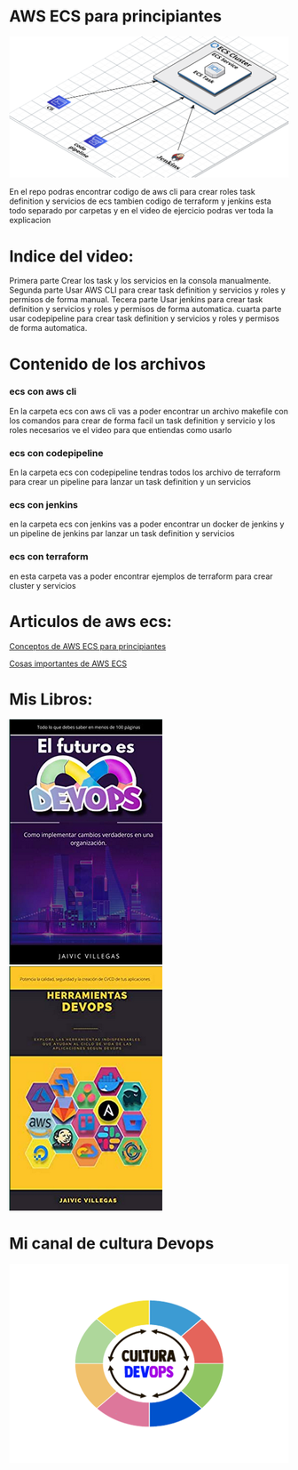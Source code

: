 # AWS ECS para principiantes 

[![video aws ecs](https://github.com/culturadevops/ecs_para_principiantes/blob/master/infra.png)](https://youtu.be/p_ViMvxz0Ws)

En el repo podras encontrar codigo de aws cli para crear roles task definition y servicios de ecs
tambien codigo de terraform y jenkins esta todo separado por carpetas y en el video de ejercicio podras ver toda la explicacion 

# Indice del video:
Primera parte
    Crear los task y los servicios en la consola manualmente.
Segunda parte
    Usar AWS CLI  para crear task definition y servicios y roles y permisos de forma manual. 
Tecera parte 
    Usar jenkins para crear task definition y servicios y roles y permisos de forma automatica. 
cuarta parte 
    usar codepipeline para crear task definition y servicios y roles y permisos de forma automatica. 

# Contenido de los archivos
### ecs con aws cli
En la carpeta ecs con aws cli vas a poder encontrar un archivo makefile con los comandos para crear de forma facil un task definition y servicio y los roles necesarios ve el video para que entiendas como usarlo

### ecs con codepipeline
En la carpeta ecs con codepipeline tendras todos los archivo de terraform para crear un pipeline para lanzar un task definition y un servicios

### ecs con jenkins
en la carpeta ecs con jenkins vas a poder encontrar un docker de jenkins y un pipeline de jenkins par lanzar un task definition y servicios

### ecs con terraform
en esta carpeta vas a poder encontrar ejemplos de terraform para crear cluster y servicios



# Articulos de aws ecs:
[Conceptos de AWS ECS para principiantes](https://culturadevops.blogspot.com/2022/09/tutorial-2023-aws-ecs-para.html)

[Cosas importantes de AWS ECS](https://culturadevops.blogspot.com/2022/10/cosas-importantes-que-debes-saber-antes.html)



# Mis Libros:

[![libros futuro es devops ](https://github.com/culturadevops/recursos/blob/master/portada-futuro-es-devops.png)](https://amzn.to/3S8AGG9) [![libros herramientas devops](https://github.com/culturadevops/recursos/blob/master/portada-herramientasdevops.png)](https://amzn.to/3ga1c4E)

# Mi canal de cultura Devops

[![canal de youtube sobre devops ](https://github.com/culturadevops/recursos/blob/master/logo-culturadevops.png)](https://www.youtube.com/channel/UCfJ67eVA7DkKbbIF5ceJDMA?sub_confirmation=1) 

